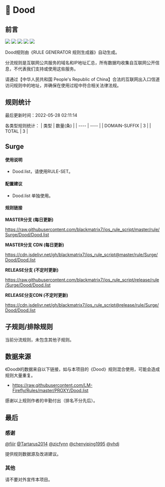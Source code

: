 # 🧸 Dood

## 前言

![](https://shields.io/badge/-移除重复规则-ff69b4) ![](https://shields.io/badge/-DOMAIN与DOMAIN--SUFFIX合并-green) ![](https://shields.io/badge/-DOMAIN--SUFFIX间合并-critical) ![](https://shields.io/badge/-DOMAIN--SUFFIX与DOMAIN--KEYWORD合并-blue) ![](https://shields.io/badge/-IP--CIDR(6)合并-blueviolet) 

Dood规则由《RULE GENERATOR 规则生成器》自动生成。

分流规则是互联网公共服务的域名和IP地址汇总，所有数据均收集自互联网公开信息，不代表我们支持或使用这些服务。

请通过【中华人民共和国 People's Republic of China】合法的互联网出入口信道访问规则中的地址，并确保在使用过程中符合相关法律法规。

## 规则统计

最后更新时间：2022-05-28 02:11:14

各类型规则统计：
| 类型 | 数量(条)  | 
| ---- | ----  |
| DOMAIN-SUFFIX | 3  | 
| TOTAL | 3  | 


## Surge 

#### 使用说明
- Dood.list，请使用RULE-SET。

#### 配置建议
- Dood.list 单独使用。

#### 规则链接
**MASTER分支 (每日更新)**

https://raw.githubusercontent.com/blackmatrix7/ios_rule_script/master/rule/Surge/Dood/Dood.list

**MASTER分支 CDN (每日更新)**

https://cdn.jsdelivr.net/gh/blackmatrix7/ios_rule_script@master/rule/Surge/Dood/Dood.list

**RELEASE分支 (不定时更新)**

https://raw.githubusercontent.com/blackmatrix7/ios_rule_script/release/rule/Surge/Dood/Dood.list

**RELEASE分支CDN (不定时更新)**

https://cdn.jsdelivr.net/gh/blackmatrix7/ios_rule_script@release/rule/Surge/Dood/Dood.list

## 子规则/排除规则


当前分流规则，未包含其他子规则。

## 数据来源

《Dood》的数据来自以下链接，如与本项目的《Dood》规则混合使用，可能会造成规则大量重复。

- https://raw.githubusercontent.com/LM-Firefly/Rules/master/PROXY/Dood.list


感谢以上规则作者的辛勤付出（排名不分先后）。

## 最后

### 感谢

[@fiiir](https://github.com/fiiir) [@Tartarus2014](https://github.com/Tartarus2014) [@zjcfynn](https://github.com/zjcfynn) [@chenyiping1995](https://github.com/chenyiping1995) [@vhdj](https://github.com/vhdj)

提供规则数据源及改进建议。

### 其他

请不要对外宣传本项目。